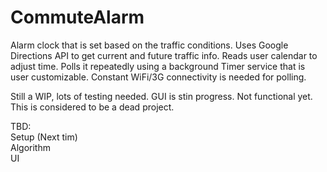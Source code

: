 # CommuteAlarm
Alarm clock that is set based on the traffic conditions. Uses Google Directions API to get current and future traffic info. Reads user calendar to adjust time. Polls it repeatedly using a background Timer service that is user customizable. Constant WiFi/3G connectivity is needed for polling.

Still a WIP, lots of testing needed. GUI is stin progress. Not functional yet. This is considered to be a dead project.

TBD: <br/>
Setup (Next tim)<br/>
Algorithm <br/>
UI <br/>

